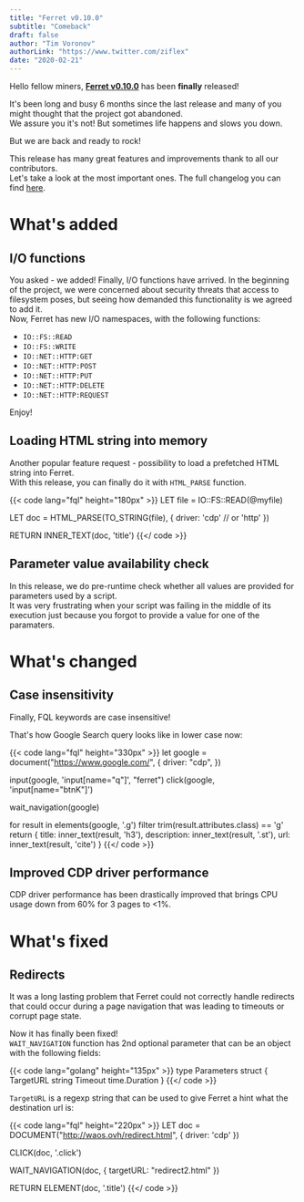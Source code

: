 ```yaml
---
title: "Ferret v0.10.0"
subtitle: "Comeback"
draft: false
author: "Tim Voronov"
authorLink: "https://www.twitter.com/ziflex"
date: "2020-02-21"
---
```


Hello fellow miners, **[Ferret v0.10.0](https://github.com/MontFerret/ferret/releases/tag/v0.10.0)** has been **finally** released!

It's been long and busy 6 months since the last release and many of you might thought that the project got abandoned.    
We assure you it's not! But sometimes life happens and slows you down.

But we are back and ready to rock!

This release has many great features and improvements thank to all our contributors.    
Let's take a look at the most important ones. The full changelog you can find [here](https://github.com/MontFerret/ferret/blob/master/CHANGELOG.md#0100).

# What's added
## I/O functions
You asked - we added! Finally, I/O functions have arrived.
In the beginning of the project, we were concerned about security threats that access to filesystem poses, but seeing how demanded this functionality is we agreed to add it.    
Now, Ferret has new I/O namespaces, with the following functions:

- ``IO::FS::READ``
- ``IO::FS::WRITE``
- ``IO::NET::HTTP:GET``
- ``IO::NET::HTTP:POST``
- ``IO::NET::HTTP:PUT``
- ``IO::NET::HTTP:DELETE``
- ``IO::NET::HTTP:REQUEST``

Enjoy!

## Loading HTML string into memory
Another popular feature request - possibility to load a prefetched HTML string into Ferret.    
With this release, you can finally do it with ``HTML_PARSE`` function.

{{< code lang="fql" height="180px" >}}
LET file = IO::FS::READ(@myfile)

LET doc = HTML_PARSE(TO_STRING(file), {
    driver: 'cdp' // or 'http'
})

RETURN INNER_TEXT(doc, 'title')
{{</ code >}}

## Parameter value availability check
In this release, we do pre-runtime check whether all values are provided for parameters used by a script.    
It was very frustrating when your script was failing in the middle of its execution just because you forgot to provide a value for one of the paramaters.

# What's changed
## Case insensitivity
Finally, FQL keywords are case insensitive!

That's how Google Search query looks like in lower case now:

{{< code lang="fql" height="330px" >}}
let google = document("https://www.google.com/", {
    driver: "cdp",
})

input(google, 'input[name="q"]', "ferret")
click(google, 'input[name="btnK"]')

wait_navigation(google)

for result in elements(google, '.g')
    filter trim(result.attributes.class) == 'g'
    return {
        title: inner_text(result, 'h3'),
        description: inner_text(result, '.st'),
        url: inner_text(result, 'cite')
    }
{{</ code >}}

## Improved CDP driver performance
CDP driver performance has been drastically improved that brings CPU usage down from 60% for 3 pages to <1%.   

# What's fixed
## Redirects
It was a long lasting problem that Ferret could not correctly handle redirects that could occur during a page navigation that was leading to timeouts or corrupt page state.    

Now it has finally been fixed!   
```WAIT_NAVIGATION``` function has 2nd optional parameter that can be an object with the following fields:

{{< code lang="golang" height="135px" >}}
type Parameters struct {
    TargetURL string
    Timeout time.Duration
}
{{</ code >}}

``TargetURL`` is a regexp string that can be used to give Ferret a hint what the destination url is:

{{< code lang="fql" height="220px" >}}
LET doc = DOCUMENT("http://waos.ovh/redirect.html", {
    driver: 'cdp'
})

CLICK(doc, '.click')

WAIT_NAVIGATION(doc, { targetURL: "redirect2\.html" })

RETURN ELEMENT(doc, '.title')
{{</ code >}}